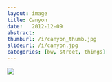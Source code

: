 ```yaml
---
layout: image
title: Canyon
date:   2012-12-09
abstract: 
thumburl: /i/canyon_thumb.jpg
slideurl: /i/canyon.jpg
categories: [bw, street, things]
---
```

![]({{site.url}}/i/canyon.jpg)

